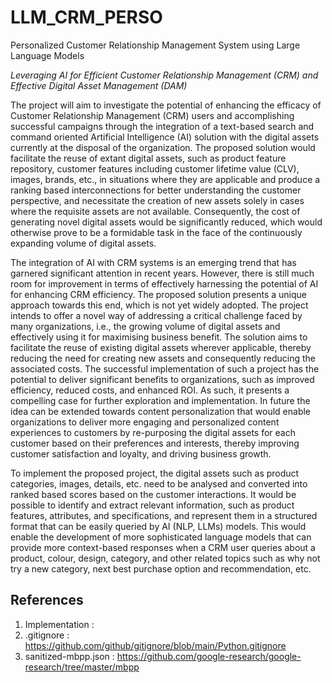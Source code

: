 # LLM_CRM_PERSO
Personalized Customer Relationship Management System using Large Language Models

*Leveraging AI for Efficient Customer Relationship Management (CRM) and Effective Digital Asset Management (DAM)* 

The project will aim to investigate the potential of enhancing the efficacy of Customer Relationship Management (CRM) users and accomplishing successful campaigns through the integration of a text-based search and command oriented Artificial Intelligence (AI) solution with the digital assets currently at the disposal of the organization. The proposed solution would facilitate the reuse of extant digital assets, such as product feature repository, customer features including customer lifetime value (CLV), images, brands, etc., in situations where they are applicable and produce a ranking based interconnections for better understanding the customer perspective, and necessitate the creation of new assets solely in cases where the requisite assets are not available. Consequently, the cost of generating novel digital assets would be significantly reduced, which would otherwise prove to be a formidable task in the face of the continuously expanding volume of digital assets. 

The integration of AI with CRM systems is an emerging trend that has garnered significant attention in recent years. However, there is still much room for improvement in terms of effectively harnessing the potential of AI for enhancing CRM efficiency. The proposed solution presents a unique approach towards this end, which is not yet widely adopted. The project intends to offer a novel way of addressing a critical challenge faced by many organizations, i.e., the growing volume of digital assets and effectively using it for maximising business benefit. The solution aims to facilitate the reuse of existing digital assets wherever applicable, thereby reducing the need for creating new assets and consequently reducing the associated costs. The successful implementation of such a project has the potential to deliver significant benefits to organizations, such as improved efficiency, reduced costs, and enhanced ROI. As such, it presents a compelling case for further exploration and implementation. In future the idea can be extended towards content personalization that would enable organizations to deliver more engaging and personalized content experiences to customers by re-purposing the digital assets for each customer based on their preferences and interests, thereby improving customer satisfaction and loyalty, and driving business growth.

To implement the proposed project, the digital assets such as product categories, images, details, etc. need to be analysed and converted into ranked based scores based on the customer interactions. It would be possible to identify and extract relevant information, such as product features, attributes, and specifications, and represent them in a structured format that can be easily queried by AI (NLP, LLMs) models. This would enable the development of more sophisticated language models that can provide more context-based responses when a CRM user queries about a product, colour, design, category, and other related topics such as why not try a new category, next best purchase option and recommendation, etc.

## References
1. Implementation : 
2. .gitignore : https://github.com/github/gitignore/blob/main/Python.gitignore
3. sanitized-mbpp.json : https://github.com/google-research/google-research/tree/master/mbpp